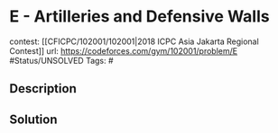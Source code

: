 # E - Artilleries and Defensive Walls

contest: [[CFICPC/102001/102001|2018 ICPC Asia Jakarta Regional Contest]]
url: https://codeforces.com/gym/102001/problem/E
#Status/UNSOLVED
Tags: #

## Description

## Solution

